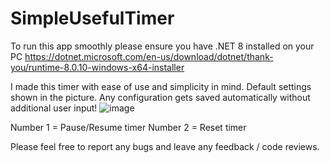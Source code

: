 
# SimpleUsefulTimer

To run this app smoothly please ensure you have .NET 8 installed on your PC https://dotnet.microsoft.com/en-us/download/dotnet/thank-you/runtime-8.0.10-windows-x64-installer

I made this timer with ease of use and simplicity in mind. Default settings shown in the picture. Any configuration gets saved automatically without additional user input!
![image](https://github.com/user-attachments/assets/00436fab-3cb6-472b-8d0a-9980e30ac664)

Number 1 = Pause/Resume timer
Number 2 = Reset timer

Please feel free to report any bugs and leave any feedback / code reviews.
